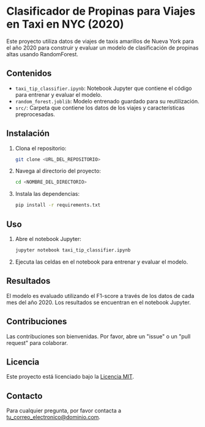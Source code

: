 # Clasificador de Propinas para Viajes en Taxi en NYC (2020)

Este proyecto utiliza datos de viajes de taxis amarillos de Nueva York para el año 2020 para construir y evaluar un modelo de clasificación de propinas altas usando RandomForest.

## Contenidos

- `taxi_tip_classifier.ipynb`: Notebook Jupyter que contiene el código para entrenar y evaluar el modelo.
- `random_forest.joblib`: Modelo entrenado guardado para su reutilización.
- `src/`: Carpeta que contiene los datos de los viajes y características preprocesadas.

## Instalación

1. Clona el repositorio:

    ```bash
    git clone <URL_DEL_REPOSITORIO>
    ```

2. Navega al directorio del proyecto:

    ```bash
    cd <NOMBRE_DEL_DIRECTORIO>
    ```

3. Instala las dependencias:

    ```bash
    pip install -r requirements.txt
    ```

## Uso

1. Abre el notebook Jupyter:

    ```bash
    jupyter notebook taxi_tip_classifier.ipynb
    ```

2. Ejecuta las celdas en el notebook para entrenar y evaluar el modelo.

## Resultados

El modelo es evaluado utilizando el F1-score a través de los datos de cada mes del año 2020. Los resultados se encuentran en el notebook Jupyter.

## Contribuciones

Las contribuciones son bienvenidas. Por favor, abre un "issue" o un "pull request" para colaborar.

## Licencia

Este proyecto está licenciado bajo la [Licencia MIT](https://opensource.org/licenses/MIT).

## Contacto

Para cualquier pregunta, por favor contacta a [tu_correo_electronico@dominio.com](mailto:tu_correo_electronico@dominio.com).
